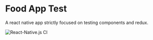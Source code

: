 # Food App Test
A react native app strictly focused on testing components and redux.

![React-Native.js CI](https://github.com/chokonaira/project-felipe/workflows/React-Native.js%20CI/badge.svg)
